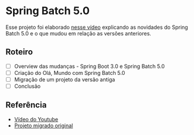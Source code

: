 # Spring Batch 5.0

Esse projeto foi elaborado [nesse vídeo](https://youtu.be/Jzf9ofPy_xk) explicando as novidades do Spring Batch 5.0 e o que mudou em relação as versões anteriores.

## Roteiro

- [ ] Overview das mudanças - Spring Boot 3.0 e Spring Batch 5.0
- [ ] Criação do Olá, Mundo com Spring Batch 5.0
- [ ] Migração de um projeto da versão antiga
- [ ] Conclusão

## Referência
- [Vídeo do Youtube](https://youtu.be/Jzf9ofPy_xk)
- [Projeto migrado original](https://github.com/giuliana-bezerra/sb-transactions)
